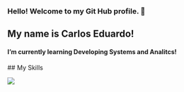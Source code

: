 ### Hello! Welcome to my Git Hub profile. 👋
## My name is Carlos Eduardo!

<h4>I’m currently learning Developing Systems and Analitcs!</h4> 
## My Skills

<p align="left">
  <a href="https://skillicons.dev">
    <img src="https://skillicons.dev/icons?i=html,css,bootstrap,js,cpp, java" />
  </a>
</p>


